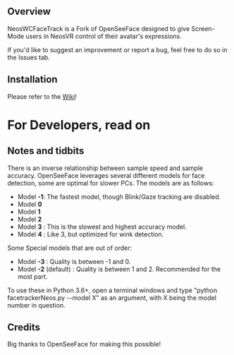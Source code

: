 ## Overview

NeosWCFaceTrack is a Fork of OpenSeeFace designed to give Screen-Mode users in NeosVR control of their avatar's expressions.  

If you'd like to suggest an improvement or report a bug, feel free to do so in the Issues tab.

## Installation

Please refer to the [Wiki](https://github.com/Ruz-eh/NeosWCFaceTrack/wiki)!

# For Developers, read on

## Notes and tidbits

There is an inverse relationship between sample speed and sample accuracy. OpenSeeFace leverages several different models for face detection, some are optimal for slower PCs. The models are as follows:

* Model **-1**: The fastest model, though Blink/Gaze tracking are disabled.
* Model **0**
* Model **1**
* Model **2**
* Model **3** : This is the slowest and highest accuracy model.
* Model **4** : Like 3, but optimized for wink detection.

Some Special models that are out of order:
* Model **-3** : Quality is between -1 and 0.
* Model **-2** (default) : Quality is between 1 and 2. Recommended for the most part.

To use these in Python 3.6+, open a terminal windows and type "python facetrackerNeos.py --model X" as an argument, with X being the model number in question.

## Credits

Big thanks to OpenSeeFace for making this possible! 
